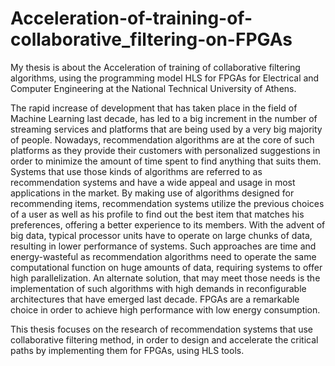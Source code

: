 # Acceleration-of-training-of-collaborative_filtering-on-FPGAs
My thesis is about the Acceleration of training of collaborative filtering algorithms, using the programming model HLS for FPGAs for Electrical and Computer Engineering at the National Technical University of Athens.

The rapid increase of development that has taken place in the field of Machine Learning last decade, has led to a big increment in the number of streaming services and platforms that are being used by a very big majority of people. Nowadays, recommendation algorithms are at the core of such platforms as they provide their customers with personalized suggestions in order to minimize the amount of time spent to find anything that suits them. Systems that use those kinds of algorithms are referred to as recommendation systems and have a wide appeal and usage in most applications in the market. By making use of algorithms designed for recommending items, recommendation systems utilize the previous choices of a user as well as his profile to find out the best item that matches his preferences, offering a better experience to its members. With the advent of big data, typical processor units have to operate on large chunks of data, resulting in lower performance of systems. Such approaches are time and energy-wasteful as recommendation algorithms need to operate the same computational function on huge amounts of data, requiring systems to offer high parallelization. An alternate solution, that may meet those needs is the implementation of such algorithms with high demands in reconfigurable architectures that have emerged last decade. FPGAs are a remarkable choice in order to achieve high performance with low energy consumption.

This thesis focuses on the research of recommendation systems that use collaborative filtering method, in order to design and accelerate the critical paths by implementing them for FPGAs, using HLS tools.

